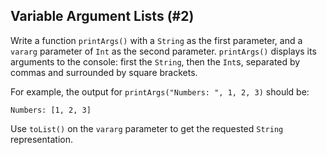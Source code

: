## Variable Argument Lists (#2)

Write a function `printArgs()` with a `String` as the first parameter, and a
`vararg` parameter of `Int` as the second parameter. `printArgs()` displays its
arguments to the console: first the `String`, then the `Int`s, separated by
commas and surrounded by square brackets.

For example, the output for `printArgs("Numbers: ", 1, 2, 3)` should be:

```
Numbers: [1, 2, 3]
```

<div class="hint">

Use `toList()` on the `vararg` parameter to get the requested `String`
representation.

</div>
